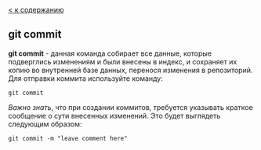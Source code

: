 [< к содержанию](./readme.md)


## git commit

**git commit** - данная команда собирает все данные, которые подверглись изменениям и были внесены в индекс, и сохраняет их копию во внутренней базе данных, перенося изменения в репозиторий. 
Для отправки коммита используйте команду:
```bash=
git commit
```


*Важно знать*, что при создании коммитов, требуется указывать краткое сообщение о сути внесенных изменений.
Это будет выглядеть следующим образом:
```bash=
git commit -m "leave comment here"
